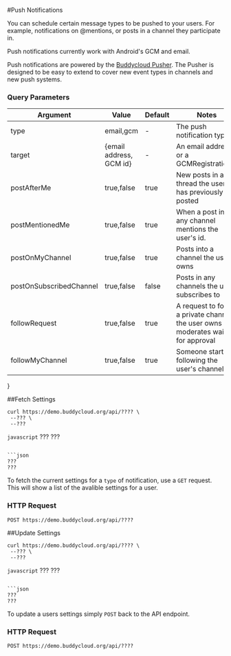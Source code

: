 #Push Notifications

You can schedule certain message types to be pushed to your users. For example, notifications on @mentions, or posts in a channel they participate in.

Push notifications currently work with Android's GCM and email.

Push notifications are powered by the [Buddycloud Pusher](https://github.com/buddycloud/buddycloud-pusher). The Pusher is designed to be easy to extend to cover new event types in channels and new push systems.

### Query Parameters

Argument                | Value      | Default | Notes
----------------------- | ---------- |-------- | ----
type                    | email,gcm | - |The push notification type.
target                  | {email address, GCM id} | - | An email address or a GCMRegistrationId
postAfterMe             | true,false | true | New posts in a thread the user has previously posted
postMentionedMe         | true,false | true | When a post in any channel mentions the user's id.
postOnMyChannel         | true,false | true | Posts into a channel the user owns
postOnSubscribedChannel | true,false | false | Posts in any channels the user subscribes to
followRequest           | true,false | true | A request to follow a private channel the user owns or moderates waits for approval 
followMyChannel         | true,false | true | Someone started following the user's channel

}


##Fetch Settings
```shell
curl https://demo.buddycloud.org/api/???? \
 --??? \
 --???
```

```javascript```
???
???
```

```json
???
???
```

To fetch the current settings for a `type` of notification, use a `GET` request. This will show a list of the avalible settings for a user.

### HTTP Request
`POST https://demo.buddycloud.org/api/????`


##Update Settings
```shell
curl https://demo.buddycloud.org/api/???? \
 --??? \
 --???
```

```javascript```
???
???
```

```json
???
???
```

To update a users settings simply `POST` back to the API endpoint.

### HTTP Request
`POST https://demo.buddycloud.org/api/????`
